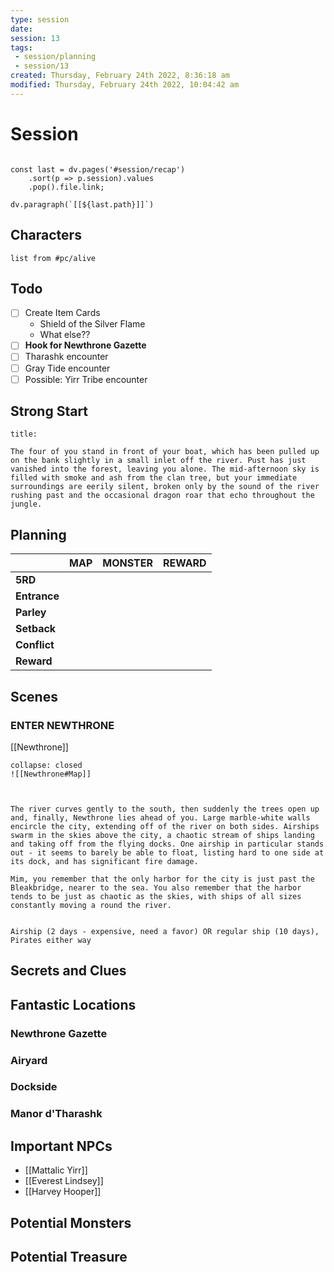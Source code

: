 ```yaml
---
type: session
date: 
session: 13
tags:
 - session/planning
 - session/13
created: Thursday, February 24th 2022, 8:36:18 am
modified: Thursday, February 24th 2022, 10:04:42 am
---
```


# Session

```dataviewjs

const last = dv.pages('#session/recap')
	.sort(p => p.session).values
	.pop().file.link;

dv.paragraph(`[[${last.path}]]`)

```

## Characters

```dataview
list from #pc/alive
```

## Todo

- [ ] Create Item Cards
	- Shield of the Silver Flame
	- What else??
- [ ] **Hook for Newthrone Gazette**
- [ ] Tharashk encounter
- [ ] Gray Tide encounter
- [ ] Possible: Yirr Tribe encounter

## Strong Start

```ad-recite
title:

The four of you stand in front of your boat, which has been pulled up on the bank slightly in a small inlet off the river. Pust has just vanished into the forest, leaving you alone. The mid-afternoon sky is filled with smoke and ash from the clan tree, but your immediate surroundings are eerily silent, broken only by the sound of the river rushing past and the occasional dragon roar that echo throughout the jungle.

```

## Planning

|              | MAP | MONSTER | REWARD |
| ------------ | --- | ------- | ------ |
| **5RD**      |     |         |        |
| **Entrance** |     |         |        |
| **Parley**   |     |         |        |
| **Setback**  |     |         |        |
| **Conflict** |     |         |        |
| **Reward**   |     |         |        |

## Scenes

### ENTER NEWTHRONE

[[Newthrone]]

```ad-map
collapse: closed
![[Newthrone#Map]]
```

```ad-recite


The river curves gently to the south, then suddenly the trees open up and, finally, Newthrone lies ahead of you. Large marble-white walls encircle the city, extending off of the river on both sides. Airships swarm in the skies above the city, a chaotic stream of ships landing and taking off from the flying docks. One airship in particular stands out - it seems to barely be able to float, listing hard to one side at its dock, and has significant fire damage.

Mim, you remember that the only harbor for the city is just past the Bleakbridge, nearer to the sea. You also remember that the harbor tends to be just as chaotic as the skies, with ships of all sizes constantly moving a round the river.


```

```ad-important
Airship (2 days - expensive, need a favor) OR regular ship (10 days), Pirates either way
```

## Secrets and Clues

## Fantastic Locations

### Newthrone Gazette

### Airyard

### Dockside

### Manor d'Tharashk 

## Important NPCs

- [[Mattalic Yirr]]
- [[Everest Lindsey]]
- [[Harvey Hooper]]

## Potential Monsters

## Potential Treasure
